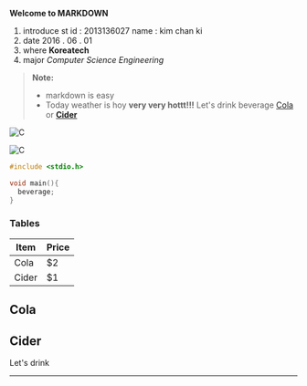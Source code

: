 **Welcome to MARKDOWN**
1. introduce
 st id : 2013136027
 name  : kim chan ki
2. date
 2016 . 06 . 01
3. where
**Koreatech**
4. major
*Computer Science Engineering* 
> **Note:**
> - markdown is easy
> - Today weather is hoy **very very hottt!!!** Let's drink beverage [Cola][1] or **[Cider](http://www.lottechilsung.co.kr/product/brandDetail.html?srch_brand_no=1)** 

[1]: (http://www.cocacola.co.kr/)

![C](http://photo.naver.com/view/2009030121591820470)


![C](http://news.naver.com/main/read.nhn?mode=LSD&mid=sec&sid1=101&oid=076&aid=0002166328)

```C++
#include <stdio.h>

void main(){
  beverage;
}
```
### Tables
Item     | Price
-------- | ---
Cola   | $2
Cider   | $1


Cola
-------
Cider
-------
Let's drink
**********
